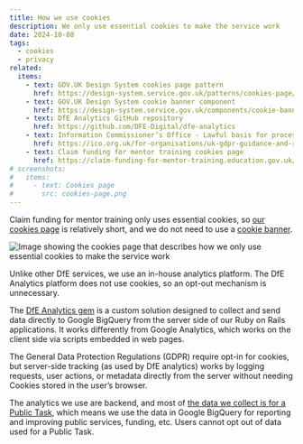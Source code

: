 ```yaml
---
title: How we use cookies
description: We only use essential cookies to make the service work
date: 2024-10-08
tags:
  - cookies
  - privacy
related:
  items:
    - text: GOV.UK Design System cookies page pattern
      href: https://design-system.service.gov.uk/patterns/cookies-page/
    - text: GOV.UK Design System cookie banner component
      href: https://design-system.service.gov.uk/components/cookie-banner/
    - text: DfE Analytics GitHub repository
      href: https://github.com/DFE-Digital/dfe-analytics
    - text: Information Commissioner’s Office - Lawful basis for processing public data
      href: https://ico.org.uk/for-organisations/uk-gdpr-guidance-and-resources/lawful-basis/a-guide-to-lawful-basis/lawful-basis-for-processing/public-task/
    - text: Claim funding for mentor training cookies page
      href: https://claim-funding-for-mentor-training.education.gov.uk/cookies
# screenshots:
#   items:
#     - text: Cookies page
#       src: cookies-page.png
---
```


Claim funding for mentor training only uses essential cookies, so [our cookies page](https://claim-funding-for-mentor-training.education.gov.uk/cookies) is relatively short, and we do not need to use a [cookie banner](https://design-system.service.gov.uk/components/cookie-banner/).

![Image showing the cookies page that describes how we only use essential cookies to make the service work](cookies-page.png "Cookies page")

Unlike other DfE services, we use an in-house analytics platform. The DfE Analytics platform does not use cookies, so an opt-out mechanism is unnecessary.

The [DfE Analytics gem](https://github.com/DFE-Digital/dfe-analytics) is a custom solution designed to collect and send data directly to Google BigQuery from the server side of our Ruby on Rails applications. It works differently from Google Analytics, which works on the client side via scripts embedded in web pages.

The General Data Protection Regulations (GDPR) require opt-in for cookies, but server-side tracking (as used by DfE analytics) works by logging requests, user actions, or metadata directly from the server without needing Cookies stored in the user’s browser.

The analytics we use are backend, and most of [the data we collect is for a Public Task](https://ico.org.uk/for-organisations/uk-gdpr-guidance-and-resources/lawful-basis/a-guide-to-lawful-basis/lawful-basis-for-processing/public-task/), which means we use the data in Google BigQuery for reporting and improving public services, funding, etc. Users cannot opt out of data used for a Public Task.
